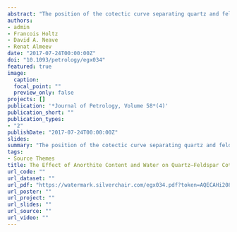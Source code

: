 ```yaml
---
abstract: "The position of the cotectic curve separating quartz and feldspar stability fields in the rhyolite system Qz–Ab–Or(–An–H2O) depends on pressure, making it a potential geobarometer applicable to high-silica volcanic products if melt water contents (H2Omelt) are known. Until recently, the applicability of this geobarometer has been limited because pressure effects can be largely obscured by the effects of nearly ubiquitous normative anorthite (An, CaAl2Si2O8) in rhyolitic melts. In this study, we present new phase equilibria data that allow us to constrain the position of thermal minima and quartz–sanidine–plagioclase triple points on the quartz–feldspar cotectic curves at various pressures and melt normative An contents. Data were derived by conducting crystallization experiments to determine phase relations at the following conditions: 200 MPa, 1.4 wt % H2Omelt, 3.5 wt % An; 200 MPa, 1.3 wt % H2Omelt, 7 wt % An; 500 MPa, 3 wt % H2Omelt, 3.5 wt % An; 500 MPa, 1.4 wt % H2Omelt, 3.5 wt % An; 500 MPa, 1.3 wt % H2Omelt, 7 wt % An. Using this dataset with published phase equilibria results, we present a geobarometer based on the main parameters influencing cotectic compositions in the rhyolitic system: pressure, H2Omelt and melt An content. Our new geobarometer DERP (DEtermining Rhyolite Pressures) is calibrated to calculate pressures of magma storage from cotectic glass compositions with up to 7 wt % normative melt An. DERP is calibrated for any H2Omelt in the pressure range 50–500 MPa. Its application is restricted to high-silica rhyolitic systems saturated with respect to quartz and feldspar(s). DERP was tested against various independent methods for estimating rhyolite pressures available in the literature (with an overall error of less than 100 MPa). Comparing pressures estimated with DERP and rhyolite-MELTS, which are based on the same approach, suggests that rhyolite-MELTS underestimates the effect of An."
authors:
- admin
- Francois Holtz
- David A. Neave
- Renat Almeev
date: "2017-07-24T00:00:00Z"
doi: "10.1093/petrology/egx034"
featured: true
image: 
  caption: 
  focal_point: ""
  preview_only: false
projects: []
publication: '*Journal of Petrology, Volume 58*(4)'
publication_short: ""
publication_types:
- "2"
publishDate: "2017-07-24T00:00:00Z"
slides: 
summary: "The position of the cotectic curve separating quartz and feldspar stability fields in the rhyolite system Qz–Ab–Or(–An–H2O) depends on pressure, making it a potential geobarometer applicable to high-silica volcanic products if melt water contents (H2Omelt) are known."
tags:
- Source Themes
title: The Effect of Anorthite Content and Water on Quartz–Feldspar Cotectic Compositions in the Rhyolitic System and Implications for Geobarometry
url_code: ""
url_dataset: ""
url_pdf: "https://watermark.silverchair.com/egx034.pdf?token=AQECAHi208BE49Ooan9kkhW_Ercy7Dm3ZL_9Cf3qfKAc485ysgAAAmUwggJhBgkqhkiG9w0BBwagggJSMIICTgIBADCCAkcGCSqGSIb3DQEHATAeBglghkgBZQMEAS4wEQQM4zhmvotcR15f8EHbAgEQgIICGB5quXvZYNBNZSlXJ79fLxtNMgewYIcOgyMBHaLyAzKB671fz-Y9qdApNMaKGJlQ_fHqssNtDh7LXplQXJ15aRLR1uK4_jTJagm6fqUeA_D7ZRhqsu-rxe6bk4_yo1RzC7oDSxiA_4yNaO8nugxw7uRUWJwEm5QWIRB4WXip0joZtTUZ65rDP38PVZnhxvs_rgrqiF3F5hrr1z5z7p-KeZTEKxWtfDCNRuRzns_bDhU9y-X9Gp0nenUxG6lOpXOGWLBDknlQWFNPEQRclq0kQgzfrVZrwgmdQk9nQv11JuWliIGNcWxEQGA1cDHXNwbtQC56dkaMqe5O3CjRfr72OT1u3KqiPrpYH-gunA2ZX8NepRX_wnsKHwo55hoZiGaOu4WFGRjPJRStccpAbJcQED0oZCx06wdFBXNYpw6CsNRMYMZoFSzJgsi80NlLZfb4qrU8pwRnX8xsba3SGvVpjW_GfEpQy8VB8jnLmWmFOx962-0nqmBPIJrhd3lEQ6rWcVIlVroyIsD_KpVeuw7vfh0ICitSSRGSADiBadIqgEYH7LPn7VVIUQ6AVhtePtW_7CEDYk9ZzkET5NfqLcId5m777U89VQOX9amJFrbauWTgvIGB0cVcnsQocXIa5nT9iKJo03kGy0gcMV6PxS-cXBcO9ADDKcOXIIzOKw9CiVBpDAcg23Q1NsV2bpee1OysmXUXYTPxxHgI"
url_poster: ""
url_project: ""
url_slides: ""
url_source: ""
url_video: ""
---
```


